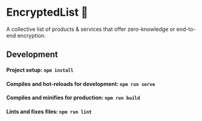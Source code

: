 # EncryptedList 🔐

A collective list of products & services that offer zero-knowledge or end-to-end encryption.


## Development

#### Project setup: `npm install`
#### Compiles and hot-reloads for development: `npm run serve`
#### Compiles and minifies for production: `npm run build`
#### Lints and fixes files: `npm run lint`

